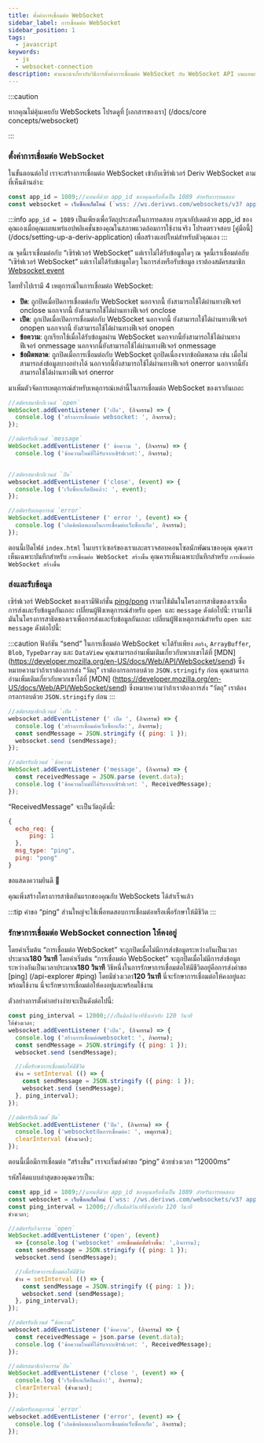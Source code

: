 ```yaml
---
title: ตั้งค่าการเชื่อมต่อ WebSocket
sidebar_label: การเชื่อมต่อ WebSocket
sidebar_position: 1
tags:
  - javascript
keywords:
  - js
  - websocket-connection
description: คำแนะนำเกี่ยวกับวิธีการตั้งค่าการเชื่อมต่อ WebSocket กับ WebSocket API บนแอพการซื้อขายของคุณ
---
```


:::caution

หากคุณไม่คุ้นเคยกับ WebSockets โปรดดูที่ [เอกสารของเรา] (/docs/core concepts/websocket)

:::

### ตั้งค่าการเชื่อมต่อ WebSocket

<!-- To create a websocket connection, we want to use the Deriv websocket URL with an `app_id`. You can create your own app_id within your [dashboard](/dashboard) or keep the default `1089` app_id for testing. Keep in mind that eventually, you should make your own app_id. Especially if you would like to monetize your application. -->

ในขั้นตอนต่อไป เราจะสร้างการเชื่อมต่อ WebSocket เข้ากับเซิร์ฟเวอร์ Deriv WebSocket ตามที่เห็นด้านล่าง:

```js title="index.js" showLineNumbers
const app_id = 1089;//แทนที่ด้วย app_id ของคุณหรือทิ้งเป็น 1089 สำหรับการทดสอบ
const websocket = เว็บซ็อกเก็ตใหม่ (`wss: //ws.derivws.com/websockets/v3? app_id =${app_id}`);
```

:::info
`app_id = 1089` เป็นเพียงเพื่อวัตถุประสงค์ในการทดสอบ กรุณาอัปเดตด้วย app_id ของคุณเองเมื่อคุณเผยแพร่แอปพลิเคชั่นของคุณในสภาพแวดล้อมการใช้งานจริง โปรดตรวจสอบ [คู่มือนี้] (/docs/setting-up-a-deriv-application) เพื่อสร้างแอปใหม่สำหรับตัวคุณเอง
:::

ณ จุดนี้เราเชื่อมต่อกับ “เซิร์ฟเวอร์ WebSocket” แต่เราไม่ได้รับข้อมูลใดๆ ณ จุดนี้เราเชื่อมต่อกับ “เซิร์ฟเวอร์ WebSocket” แต่เราไม่ได้รับข้อมูลใดๆ ในการส่งหรือรับข้อมูล เราต้องสมัครสมาชิก <a href="https://developer.mozilla.org/en-US/docs/Web/API/WebSocket#events" target="_blank">Websocket event</a>

โดยทั่วไปเรามี 4 เหตุการณ์ในการเชื่อมต่อ WebSocket:

- **ปิด**:
  ถูกปิดเมื่อปิดการเชื่อมต่อกับ WebSocket นอกจากนี้ ยังสามารถใช้ได้ผ่านทางฟีเจอร์ onclose นอกจากนี้ ยังสามารถใช้ได้ผ่านทางฟีเจอร์ onclose
- **เปิด**:
  ถูกเปิดเมื่อเปิดการเชื่อมต่อกับ WebSocket นอกจากนี้ ยังสามารถใช้ได้ผ่านทางฟีเจอร์ onopen นอกจากนี้ ยังสามารถใช้ได้ผ่านทางฟีเจอร์ onopen
- **ข้อความ**:
  ถูกเรียกใช้เมื่อได้รับข้อมูลผ่าน WebSocket นอกจากนี้ยังสามารถใช้ได้ผ่านทางฟีเจอร์ onmessage นอกจากนี้ยังสามารถใช้ได้ผ่านทางฟีเจอร์ onmessage
- **ข้อผิดพลาด**:
  ถูกปิดเมื่อการเชื่อมต่อกับ WebSocket ถูกปิดเนื่องจากข้อผิดพลาด เช่น เมื่อไม่สามารถส่งข้อมูลบางอย่างได้ นอกจากนี้ยังสามารถใช้ได้ผ่านทางฟีเจอร์ onerror นอกจากนี้ยังสามารถใช้ได้ผ่านทางฟีเจอร์ onerror

มาเพิ่มตัวจัดการเหตุการณ์สำหรับเหตุการณ์เหล่านี้ในการเชื่อมต่อ WebSocket ของเรากันเถอะ

```js title="index.js" showLineNumbers
//สมัครสมาชิกอีเวนต์ `open`
WebSocket.addEventListener ('เปิด', (กิจกรรม) => {
  console.log ('สร้างการเชื่อมต่อ websocket: ', กิจกรรม);
});

//สมัครรับอีเวนต์ `message`
WebSocket.addEventListener (' ข้อความ ', (กิจกรรม) => {
  console.log ('ข้อความใหม่ที่ได้รับจากเซิร์ฟเวอร์:', กิจกรรม);


//สมัครสมาชิกอีเวนต์ `ปิด`
websocket.addEventListener ('close', (event) => {
  console.log ('เว็บซ็อกเก็ตปิดแล้ว: ', event);
});

//สมัครรับเหตุการณ์ `error`
WebSocket.addEventListener (' error ', (event) => {
  console.log ('เกิดข้อผิดพลาดในการเชื่อมต่อเว็บซ็อกเก็ต', กิจกรรม);
});
```

ตอนนี้เปิดไฟล์ `index.html` ในเบราว์เซอร์ของเราและตรวจสอบคอนโซลนักพัฒนาของคุณ คุณควรเห็นเฉพาะบันทึกสำหรับ `การเชื่อมต่อ WebSocket สร้างขึ้น` คุณควรเห็นเฉพาะบันทึกสำหรับ `การเชื่อมต่อ WebSocket สร้างขึ้น`

### ส่งและรับข้อมูล

เซิร์ฟเวอร์ WebSocket ของเรามีฟังก์ชั่น <a href="/api-explorer#ping" target="_blank" rel="noopener noreferrer">ping/pong</a> เรามาใช้มันในโครงการสาธิตของเราเพื่อการส่งและรับข้อมูลกันเถอะ เปลี่ยนผู้ฟังเหตุการณ์สำหรับ `open `และ `message` ดังต่อไปนี้: เรามาใช้มันในโครงการสาธิตของเราเพื่อการส่งและรับข้อมูลกันเถอะ เปลี่ยนผู้ฟังเหตุการณ์สำหรับ `open `และ `message` ดังต่อไปนี้:

:::caution
ฟังก์ชัน “send” ในการเชื่อมต่อ WebSocket จะได้รับเพียง `สตริง`, `ArrayBuffer`, `Blob`, `TypeDarray` และ `DataView` คุณสามารถอ่านเพิ่มเติมเกี่ยวกับพวกเขาได้ที่ [MDN] (https://developer.mozilla.org/en-US/docs/Web/API/WebSocket/send) ซึ่งหมายความว่าถ้าเราต้องการส่ง “วัตถุ” เราต้องกรอกรอบด้วย `JSON.stringify` ก่อน คุณสามารถอ่านเพิ่มเติมเกี่ยวกับพวกเขาได้ที่ [MDN] (https://developer.mozilla.org/en-US/docs/Web/API/WebSocket/send) ซึ่งหมายความว่าถ้าเราต้องการส่ง “วัตถุ” เราต้องกรอกรอบด้วย `JSON.stringify` ก่อน
:::

```js title="index.js" showLineNumbers
//สมัครสมาชิกอีเวนต์ `เปิด '
websocket.addEventListener (' เปิด ', (กิจกรรม) => {
  console.log ('สร้างการเชื่อมต่อเว็บซ็อกเก็ต:', กิจกรรม);
  const sendMessage = JSON.stringify ({ ping: 1 });
  websocket.send (sendMessage);
});

//สมัครรับอีเวนต์ `ข้อความ
WebSocket.addEventListener ('message', (กิจกรรม) => {
  const receivedMessage = JSON.parse (event.data);
  console.log ('ข้อความใหม่ที่ได้รับจากเซิร์ฟเวอร์: ', ReceivedMessage);
});
```

“ReceivedMessage” จะเป็นวัตถุดังนี้:

```js showLineNumbers
{
  echo_req: {
      ping: 1
  },
  msg_type: "ping",
  ping: "pong"
}
```

ขอแสดงความยินดี :tada:

คุณเพิ่งสร้างโครงการสาธิตอันแรกของคุณกับ WebSockets ได้สำเร็จแล้ว

:::tip
คำขอ “ping” ส่วนใหญ่จะใช้เพื่อทดสอบการเชื่อมต่อหรือเพื่อรักษาให้มีชีวิต
:::

### รักษาการเชื่อมต่อ WebSocket connection ให้คงอยู่

โดยค่าเริ่มต้น “การเชื่อมต่อ WebSocket” จะถูกปิดเมื่อไม่มีการส่งข้อมูลระหว่างกันเป็นเวลาประมาณ**180 วินาที** โดยค่าเริ่มต้น “การเชื่อมต่อ WebSocket” จะถูกปิดเมื่อไม่มีการส่งข้อมูลระหว่างกันเป็นเวลาประมาณ**180 วินาที** วิธีหนึ่งในการรักษาการเชื่อมต่อให้มีชีวิตอยู่คือการส่งคำขอ [ping] (/api-explorer #ping) โดยมีช่วงเวลา**120 วินาที** นี่จะรักษาการเชื่อมต่อให้คงอยู่และพร้อมใช้งาน นี่จะรักษาการเชื่อมต่อให้คงอยู่และพร้อมใช้งาน

ตัวอย่างการตั้งค่าอย่างง่ายจะเป็นดังต่อไปนี้:

```js title="index.js" showLineNumbers
const ping_interval = 12000;//เป็นมิลลิวินาทีซึ่งเท่ากับ 120 วินาที
ให้ช่วงเวลา;
websocket.addEventListener ('เปิด', (กิจกรรม) => {
  console.log ('สร้างการเชื่อมต่อwebsocket: ', กิจกรรม);
  const sendMessage = JSON.stringify ({ ping: 1 });
  websocket.send (sendMessage);

  //เพื่อรักษาการเชื่อมต่อให้มีชีวิต
  ช่วง = setInterval (() => {
    const sendMessage = JSON.stringify ({ ping: 1 });
    websocket.send (sendMessage);
  }, ping_interval);
});

//สมัครรับอีเวนต์`ปิด`
WebSocket.addEventListener ('ปิด', (กิจกรรม) => {
  console.log ('websocketปิดการเชื่อมต่อ: ', เหตุการณ์);
  clearInterval (ช่วงเวลา);
});
```

ตอนนี้เมื่อมีการเชื่อมต่อ “สร้างขึ้น” เราจะเริ่มส่งคำขอ “ping” ด้วยช่วงเวลา “12000ms”

รหัสโค้ดแบบล่าสุดของคุณควรเป็น:

```js title="index.js" showLineNumbers
const app_id = 1089;//แทนที่ด้วย app_id ของคุณหรือทิ้งเป็น 1089 สำหรับการทดสอบ
const websocket = เว็บซ็อกเก็ตใหม่ (`wss: //ws.derivws.com/websockets/v3? app_id=${app_id}`);
const ping_interval = 12000;//เป็นมิลลิวินาทีซึ่งเท่ากับ 120 วินาที
ช่วงเวลา;

//สมัครรับกิจกรรม `open`
WebSocket.addEventListener ('open', (event)
  => {console.log ('websocket' การเชื่อมต่อที่สร้างขึ้น: ',กิจกรรม);
  const sendMessage = JSON.stringify ({ ping: 1 });
  websocket.send (sendMessage);

  //เพื่อรักษาการเชื่อมต่อให้มีชีวิต
  ช่วง = setInterval (() => {
    const sendMessage = JSON.stringify ({ ping: 1 });
    websocket.send (sendMessage);
  }, ping_interval);
});

//สมัครรับอีเวนต์ “ข้อความ”
websocket.addEventListener ('ข้อความ', (กิจกรรม) => {
  const receivedMessage = json.parse (event.data);
  console.log ('ข้อความใหม่ที่ได้รับจากเซิร์ฟเวอร์: ', ReceivedMessage);
});

//สมัครสมาชิกกิจกรรม`ปิด`
WebSocket.addEventListener ('close ', (event) => {
  console.log ('เว็บซ็อกเก็ตปิดแล้ว:', กิจกรรม);
  clearInterval (ช่วงเวลา);
});

//สมัครรับเหตุการณ์ `error`
websocket.addEventListener ('error', (event) => {
  console.log ('เกิดข้อผิดพลาดในการเชื่อมต่อเว็บซ็อกเก็ต', กิจกรรม);
});
```
